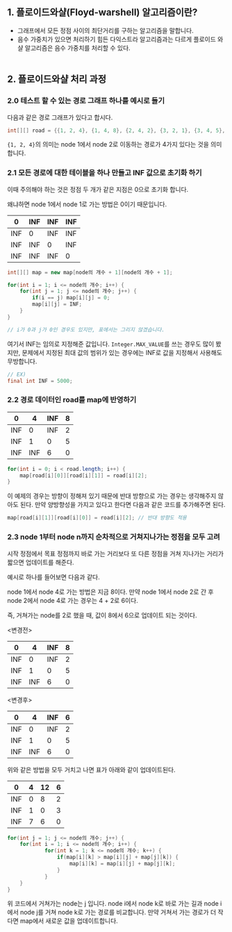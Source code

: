## 1. 플로이드와샬(Floyd-warshell) 알고리즘이란?

- 그래프에서 모든 정점 사이의 최단거리를 구하는 알고리즘을 말합니다.
- 음수 가중치가 있으면 처리하기 힘든 다익스트라 알고리즘과는 다르게 플로이드 와샬 알고리즘은 음수 가중치를 처리할 수 있다.
<br><br>

## 2. 플로이드와샬 처리 과정

### 2.0 테스트 할 수 있는 경로 그래프 하나를 예시로 들기

다음과 같은 경로 그래프가 있다고 합시다.

```java
int[][] road = {{1, 2, 4}, {1, 4, 8}, {2, 4, 2}, {3, 2, 1}, {3, 4, 5}, {4, 3, 6}}
```

`{1, 2, 4}`의 의미는 node 1에서 node 2로 이동하는 경로가 4가지 있다는 것을 의미합니다.

### 2.1 모든 경로에 대한 테이블을 하나 만들고 INF 값으로 초기화 하기

이때 주의해야 하는 것은 정점 두 개가 같은 지점은 0으로 초기화 합니다. 

왜냐하면 node 1에서 node 1로 가는 방법은 0이기 때문입니다.

| 0 | INF | INF | INF |
| --- | --- | --- | --- |
| INF | 0 | INF | INF |
| INF | INF | 0 | INF |
| INF | INF | INF | 0 |

```java
int[][] map = new map[node의 개수 + 1][node의 개수 + 1];

for(int i = 1; i <= node의 개수; i++) {
	for(int j = 1; j <= node의 개수; j++) {
		if(i == j) map[i][j] = 0;
		map[i][j] = INF;
	}
}

// i가 0과 j가 0인 경우도 있지만, 표에서는 그리지 않겠습니다.
```

여기서 INF는 임의로 지정해준 값입니다. `Integer.MAX_VALUE`를 쓰는 경우도 많이 봤지만, 문제에서 지정된 최대 값의 범위가 있는 경우에는 INF로 값을 지정해서 사용해도 무방합니다.

```java
// EX)
final int INF = 5000;
```

### 2.2 경로 데이터인 road를 map에 반영하기

| 0 | 4 | INF | 8 |
| --- | --- | --- | --- |
| INF | 0 | INF | 2 |
| INF | 1 | 0 | 5 |
| INF | INF | 6 | 0 |

```java
for(int i = 0; i < road.length; i++) {
	map[road[i][0]][road[i][1]] = road[i][2];
}
```

이 예제의 경우는 방향이 정해져 있기 때문에 반대 방향으로 가는 경우는 생각해주지 않아도 된다. 만약 양방향성을 가지고 있다고 한다면 다음과 같은 코드를 추가해주면 된다.

```java
map[road[i][1]][road[i][0]] = road[i][2]; // 반대 방향도 적용
```

### 2.3 node 1부터 node n까지 순차적으로 거쳐지나가는 정점을 모두 고려

시작 정점에서 목표 정점까지 바로 가는 거리보다 또 다른 정점을 거쳐 지나가는 거리가 짧으면 업데이트를 해준다.

예시로 하나를 들어보면 다음과 같다.

node 1에서 node 4로 가는 방법은 지금 8이다. 만약 node 1에서 node 2로 간 후  node 2에서 node 4로 가는 경우는 4 + 2로 6이다. 

즉, 거쳐가는 node를 2로 했을 때, 값이 8에서 6으로 업데이트 되는 것이다.

<변경전>

| 0 | 4 | INF | 8 |
| --- | --- | --- | --- |
| INF | 0 | INF | 2 |
| INF | 1 | 0 | 5 |
| INF | INF | 6 | 0 |

<변경후>

| 0 | 4 | INF | 6 |
| --- | --- | --- | --- |
| INF | 0 | INF | 2 |
| INF | 1 | 0 | 5 |
| INF | INF | 6 | 0 |

위와 같은 방법을 모두 거치고 나면 표가 아래와 같이 업데이트된다.

| 0 | 4 | 12 | 6 |
| --- | --- | --- | --- |
| INF | 0 | 8 | 2 |
| INF | 1 | 0 | 3 |
| INF | 7 | 6 | 0 |

```java
for(int j = 1; j <= node의 개수; j++) {
	for(int i = 1; i <= node의 개수; i++) {
			for(int k = 1; k <= node의 개수; k++) {
				if(map[i][k] > map[i][j] + map[j][k]) {
					map[i][k] = map[i][j] + map[j][k];
				}
			}
	}
}
```

위 코드에서 거쳐가는 node는 j 입니다. node i에서 node k로 바로 가는 길과 node i에서 node j를 거쳐 node k로 가는 경로를 비교합니다. 만약 거쳐서 가는 경로가 더 작다면 map에서 새로운 값을 업데이트합니다.